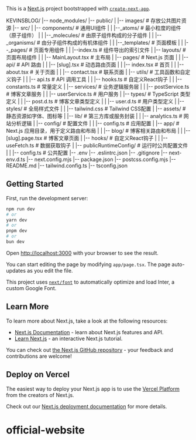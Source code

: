 This is a [Next.js](https://nextjs.org/) project bootstrapped with [`create-next-app`](https://github.com/vercel/next.js/tree/canary/packages/create-next-app).

KEVINSBLOG/
|-- node_modules/
|-- public/
|   |-- images/               # 存放公共图片资源
|-- src/
|   |-- components/           # 通用UI组件
|   |   |--_atoms/            # 最小粒度的组件（原子组件）
|   |   |--_molecules/        # 由原子组件构成的分子组件
|   |   |--_organisms/        # 由分子组件构成的有机体组件
|   |   |--_templates/        # 页面模板
|   |   |--_pages/            # 页面专用组件
|   |   |--index.ts           # 组件导出的索引文件
|   |-- layouts/              # 页面布局组件
|   |   |-- MainLayout.tsx    # 主布局
|   |-- pages/                # Next.js 页面
|   |   |-- api/               # API 路由
|   |   |-- [slug].tsx         # 动态路由页面
|   |   |-- index.tsx         # 首页
|   |   |-- about.tsx         # 关于页面
|   |   |-- contact.tsx       # 联系页面
|   |-- utils/                # 工具函数和自定义钩子
|   |   |-- api.ts            # API 调用工具
|   |   |-- hooks.ts          # 自定义React钩子
|   |   |-- constants.ts      # 常量定义
|   |-- services/             # 业务逻辑服务层
|   |   |-- postService.ts    # 博客文章服务
|   |   |-- userService.ts    # 用户服务
|   |-- types/                # TypeScript 类型定义
|   |   |-- post.d.ts          # 博客文章类型定义
|   |   |-- user.d.ts          # 用户类型定义
|   |-- styles/               # 全局样式文件
|   |   |-- tailwind.css       # Tailwind CSS配置
|   |-- assets/               # 静态资源如字体、图标等
|   |-- lib/                  # 第三方库或服务封装
|   |   |-- analytics.ts       # 网站分析逻辑
|   |-- config/               # 配置文件
|   |   |-- config.ts          # 应用配置
|   |-- app/                  # Next.js 应用目录，用于定义路由和布局
|   |   |-- blog/              # 博客相关路由和布局
|   |   |-- [slug].page.tsx   # 博客文章页面
|   |-- hooks/                # 自定义React钩子
|   |   |-- useFetch.ts       # 数据获取钩子
|   |-- publicRuntimeConfig/  # 运行时公共配置文件
|   |   |-- config.ts          # 公共配置
|-- .env
|-- .eslintrc.json
|-- .gitignore
|-- next-env.d.ts
|-- next.config.mjs
|-- package.json
|-- postcss.config.mjs
|-- README.md
|-- tailwind.config.ts
|-- tsconfig.json

## Getting Started

First, run the development server:

```bash
npm run dev
# or
yarn dev
# or
pnpm dev
# or
bun dev
```

Open [http://localhost:3000](http://localhost:3000) with your browser to see the result.

You can start editing the page by modifying `app/page.tsx`. The page auto-updates as you edit the file.

This project uses [`next/font`](https://nextjs.org/docs/basic-features/font-optimization) to automatically optimize and load Inter, a custom Google Font.

## Learn More

To learn more about Next.js, take a look at the following resources:

- [Next.js Documentation](https://nextjs.org/docs) - learn about Next.js features and API.
- [Learn Next.js](https://nextjs.org/learn) - an interactive Next.js tutorial.

You can check out [the Next.js GitHub repository](https://github.com/vercel/next.js/) - your feedback and contributions are welcome!

## Deploy on Vercel

The easiest way to deploy your Next.js app is to use the [Vercel Platform](https://vercel.com/new?utm_medium=default-template&filter=next.js&utm_source=create-next-app&utm_campaign=create-next-app-readme) from the creators of Next.js.

Check out our [Next.js deployment documentation](https://nextjs.org/docs/deployment) for more details.


# official-website
